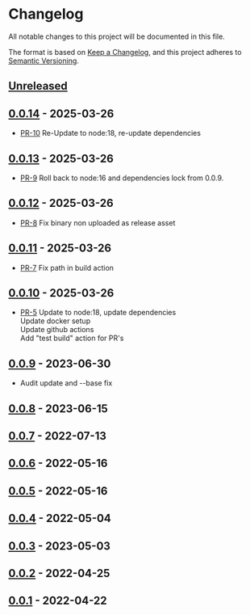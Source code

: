 # Changelog

All notable changes to this project will be documented in this file.

The format is based on [Keep a Changelog](https://keepachangelog.com/en/1.1.0/),
and this project adheres to [Semantic Versioning](https://semver.org/spec/v2.0.0.html).

## [Unreleased]

## [0.0.14] - 2025-03-26

* [PR-10](https://github.com/itk-devops/devops_itkdev-docker-serverpull/1)
  Re-Update to node:18, re-update dependencies

## [0.0.13] - 2025-03-26

* [PR-9](https://github.com/itk-devops/devops_itkdev-docker-serverpull/9)
  Roll back to node:16 and dependencies lock from 0.0.9.

## [0.0.12] - 2025-03-26

* [PR-8](https://github.com/itk-devops/devops_itkdev-docker-serverpull/8)
  Fix binary non uploaded as release asset

## [0.0.11] - 2025-03-26

* [PR-7](https://github.com/itk-devops/devops_itkdev-docker-serverpull/7)
  Fix path in build action  

## [0.0.10] - 2025-03-26

* [PR-5](https://github.com/itk-devops/devops_itkdev-docker-serverpull/5)
  Update to node:18, update dependencies   
  Update docker setup   
  Update github actions   
  Add "test build" action for PR's  

## [0.0.9] - 2023-06-30

* Audit update and --base fix

## [0.0.8] - 2023-06-15

## [0.0.7] - 2022-07-13

## [0.0.6] - 2022-05-16

## [0.0.5] - 2022-05-16

## [0.0.4] - 2022-05-04

## [0.0.3] - 2023-05-03

## [0.0.2] - 2022-04-25

## [0.0.1] - 2022-04-22

[Unreleased]: https://github.com/itk-devops/devops_itkdev-docker-servercompare/0.0.14...HEAD
[0.0.14]: https://github.com/itk-devops/devops_itkdev-docker-server/releases/tag/0.0.14
[0.0.13]: https://github.com/itk-devops/devops_itkdev-docker-server/releases/tag/0.0.13
[0.0.12]: https://github.com/itk-devops/devops_itkdev-docker-server/releases/tag/0.0.12
[0.0.11]: https://github.com/itk-devops/devops_itkdev-docker-server/releases/tag/0.0.11
[0.0.10]: https://github.com/itk-devops/devops_itkdev-docker-server/releases/tag/0.0.10
[0.0.9]: https://github.com/itk-devops/devops_itkdev-docker-server/releases/tag/0.0.9
[0.0.8]: https://github.com/itk-devops/devops_itkdev-docker-server/releases/tag/0.0.8
[0.0.7]: https://github.com/itk-devops/devops_itkdev-docker-server/releases/tag/0.0.7
[0.0.6]: https://github.com/itk-devops/devops_itkdev-docker-server/releases/tag/0.0.6
[0.0.5]: https://github.com/itk-devops/devops_itkdev-docker-server/releases/tag/0.0.5
[0.0.4]: https://github.com/itk-devops/devops_itkdev-docker-server/releases/tag/0.0.4
[0.0.3]: https://github.com/itk-devops/devops_itkdev-docker-server/releases/tag/0.0.3
[0.0.2]: https://github.com/itk-devops/devops_itkdev-docker-server/releases/tag/0.0.2
[0.0.1]: https://github.com/itk-devops/devops_itkdev-docker-server/releases/tag/0.0.1